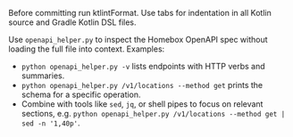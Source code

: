 Before committing run ktlintFormat.
Use tabs for indentation in all Kotlin source and Gradle Kotlin DSL files.

Use `openapi_helper.py` to inspect the Homebox OpenAPI spec without loading the full file into context.
Examples:
- `python openapi_helper.py -v` lists endpoints with HTTP verbs and summaries.
- `python openapi_helper.py /v1/locations --method get` prints the schema for a specific operation.
- Combine with tools like `sed`, `jq`, or shell pipes to focus on relevant sections, e.g. `python openapi_helper.py /v1/locations --method get | sed -n '1,40p'`.
